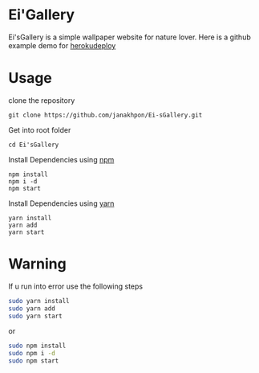 # Ei'Gallery
 Ei'sGallery is a simple wallpaper website for nature lover. Here is a github example demo for [herokudeploy](https://ei-sgallery.herokuapp.com/)



# Usage

clone the repository

    git clone https://github.com/janakhpon/Ei-sGallery.git

Get into root folder

    cd Ei'sGallery

Install Dependencies using [npm](https://www.npmjs.com/)

    npm install
    npm i -d
    npm start

Install Dependencies using [yarn](https://yarnpkg.com/en/)

    yarn install
    yarn add
    yarn start




# Warning
If u run into error use the following steps

```bash
sudo yarn install
sudo yarn add
sudo yarn start
```
or

```bash
sudo npm install
sudo npm i -d
sudo npm start
```

